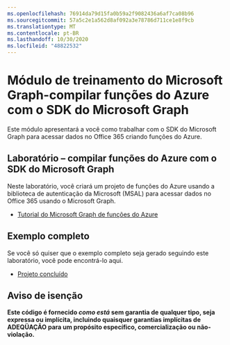 ```yaml
---
ms.openlocfilehash: 76914da79d15fa0b59a2f9082436a6af7ca08b96
ms.sourcegitcommit: 57a5c2e1a562d8af092a3e78786d711ce1e8f9cb
ms.translationtype: MT
ms.contentlocale: pt-BR
ms.lasthandoff: 10/30/2020
ms.locfileid: "48822532"
---
```

# <a name="microsoft-graph-training-module---build-azure-functions-with-the-microsoft-graph-sdk"></a>Módulo de treinamento do Microsoft Graph-compilar funções do Azure com o SDK do Microsoft Graph

Este módulo apresentará a você como trabalhar com o SDK do Microsoft Graph para acessar dados no Office 365 criando funções do Azure.

## <a name="lab---build-azure-functions-with-the-microsoft-graph-sdk"></a>Laboratório – compilar funções do Azure com o SDK do Microsoft Graph

Neste laboratório, você criará um projeto de funções do Azure usando a biblioteca de autenticação da Microsoft (MSAL) para acessar dados no Office 365 usando o Microsoft Graph.

- [Tutorial do Microsoft Graph de funções do Azure](https://docs.microsoft.com/graph/tutorials/azure-functions)

## <a name="completed-sample"></a>Exemplo completo

Se você só quiser que o exemplo completo seja gerado seguindo este laboratório, você pode encontrá-lo aqui.

- [Projeto concluído](demo)

## <a name="disclaimer"></a>Aviso de isenção

**Este código é fornecido _como está_ sem garantia de qualquer tipo, seja expressa ou implícita, incluindo quaisquer garantias implícitas de ADEQÜAÇÃO para um propósito específico, comercialização ou não-violação.**
